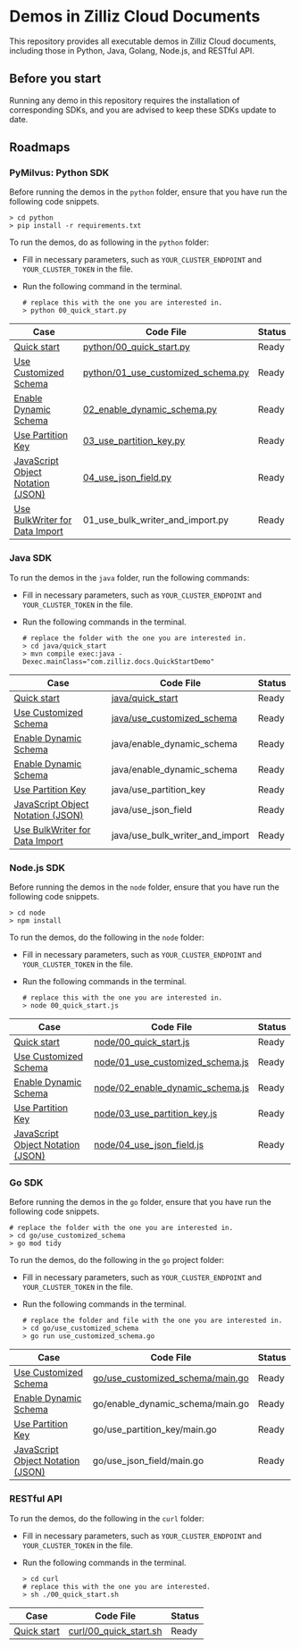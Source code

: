 # Demos in Zilliz Cloud Documents

This repository provides all executable demos in Zilliz Cloud documents, including those in Python, Java, Golang, Node.js, and RESTful API.

## Before you start

Running any demo in this repository requires the installation of corresponding SDKs, and you are advised to keep these SDKs update to date.

## Roadmaps

### PyMilvus: Python SDK

Before running the demos in the `python` folder, ensure that you have run the following code snippets.

```shell
> cd python
> pip install -r requirements.txt
```

To run the demos, do as following in the `python` folder:

- Fill in necessary parameters, such as `YOUR_CLUSTER_ENDPOINT` and `YOUR_CLUSTER_TOKEN` in the file.

- Run the following command in the terminal.

    ```shell
    # replace this with the one you are interested in.
    > python 00_quick_start.py 
    ```

<table>
    <thead>
        <tr>
            <th>Case</th>
            <th>Code File</th>
            <th>Status</th>
        </tr>
    </thead>
    <tbody>
        <tr>
            <td><a href="https://docs.zilliz.com/docs/quick-start-1">Quick start</a></td>
            <td><a href="https://github.com/zilliztech/zdoc-demos/blob/master/python/00_quick_start.py">python/00_quick_start.py</a></td>
            <td>Ready</td>
        </tr>
        <tr>
            <td><a href="https://docs.zilliz.com/docs/use-customized-schema">Use Customized Schema</a></td>
            <td><a href="https://github.com/zilliztech/zdoc-demos/blob/master/python/01_use_customized_schema.py">python/01_use_customized_schema.py</a></td>
            <td>Ready</td>
        </tr>
        <tr>
            <td><a href="https://docs.zilliz.com/docs/enable_dynamic_schema">Enable Dynamic Schema</a></td>
            <td><a href="https://github.com/zilliztech/zdoc-demos/blob/master/python/02_enable_dynamic_schema.py.py">02_enable_dynamic_schema.py</a></td>
            <td>Ready</td>
        </tr>
        <tr>
            <td><a href="https://docs.zilliz.com/docs/use_partition_key">Use Partition Key</a></td>
            <td><a href="https://github.com/zilliztech/zdoc-demos/blob/master/python/03_use_partition_key.py.py">03_use_partition_key.py</a></td>
            <td>Ready</td>
        </tr>
        <tr>
            <td><a href="https://docs.zilliz.com/docs/javascript-object-notation-json-1">JavaScript Object Notation (JSON)</a></td>
            <td><a href="https://github.com/zilliztech/zdoc-demos/blob/master/python/04_use_json_field.py.py">04_use_json_field.py</a></td>
            <td>Ready</td>
        </tr>
        <tr>
            <td><a href="https://docs.zilliz.com/docs/use-bulkwriter-for-data-import">Use BulkWriter for Data Import</a></td>
            <td>01_use_bulk_writer_and_import.py</td>
            <td>Ready</td>
        </tr>
    </tbody>
</table>


### Java SDK

To run the demos in the `java` folder, run the following commands:

- Fill in necessary parameters, such as `YOUR_CLUSTER_ENDPOINT` and `YOUR_CLUSTER_TOKEN` in the file.

- Run the following commands in the terminal.

    ```shell
    # replace the folder with the one you are interested in.
    > cd java/quick_start 
    > mvn compile exec:java -Dexec.mainClass="com.zilliz.docs.QuickStartDemo"
    ```

<table>
    <thead>
        <tr>
            <th>Case</th>
            <th>Code File</th>
            <th>Status</th>
        </tr>
    </thead>
    <tbody>
        <tr>
            <td><a href="https://docs.zilliz.com/docs/quick-start-1">Quick start</a></td>
            <td><a href="https://github.com/zilliztech/zdoc-demos/blob/master/java/quick_start/src/main/java/com/zilliz/docs/QuickStartDemo.java">java/quick_start</a></td>
            <td>Ready</td>
        </tr>
        <tr>
            <td><a href="https://docs.zilliz.com/docs/use-customized-schema">Use Customized Schema</a></td>
            <td><a href="https://github.com/zilliztech/zdoc-demos/blob/master/java/use_customized_schema/src/main/java/com/zilliz/docs/UseCustomizedSchemaDemo.java">java/use_customized_schema</a></td>
            <td>Ready</td>
        </tr>
        <tr>
            <td><a href="https://docs.zilliz.com/docs/enable_dynamic_schema">Enable Dynamic Schema</a></td>
            <td>java/enable_dynamic_schema</td>
            <td>Ready</td>
        </tr>
        <tr>
            <td><a href="https://docs.zilliz.com/docs/enable_dynamic_schema">Enable Dynamic Schema</a></td>
            <td>java/enable_dynamic_schema</td>
            <td>Ready</td>
        </tr>
        <tr>
            <td><a href="https://docs.zilliz.com/docs/use_partition_key">Use Partition Key</a></td>
            <td>java/use_partition_key</td>
            <td>Ready</td>
        </tr>
        <tr>
            <td><a href="https://docs.zilliz.com/docs/javascript-object-notation-json-1">JavaScript Object Notation (JSON)</a></td>
            <td>java/use_json_field</td>
            <td>Ready</td>
        </tr>
        <tr>
            <td><a href="https://docs.zilliz.com/docs/use-bulkwriter-for-data-import">Use BulkWriter for Data Import</a></td>
            <td>java/use_bulk_writer_and_import</td>
            <td>Ready</td>
        </tr>
    </tbody>
</table>

### Node.js SDK

Before running the demos in the `node` folder, ensure that you have run the following code snippets.

```shell
> cd node
> npm install
```

To run the demos, do the following in the `node` folder:

- Fill in necessary parameters, such as `YOUR_CLUSTER_ENDPOINT` and `YOUR_CLUSTER_TOKEN` in the file.

- Run the following commands in the terminal.

    ```shell
    # replace this with the one you are interested in.
    > node 00_quick_start.js
    ```

<table>
    <thead>
        <tr>
            <th>Case</th>
            <th>Code File</th>
            <th>Status</th>
        </tr>
    </thead>
    <tbody>
        <tr>
            <td><a href="https://docs.zilliz.com/docs/quick-start-1">Quick start</a></td>
            <td><a href="https://github.com/zilliztech/zdoc-demos/blob/master/node/00_quick_start.js">node/00_quick_start.js</a></td>
            <td>Ready</td>
        </tr>
        <tr>
            <td><a href="https://docs.zilliz.com/docs/use-customized-schema">Use Customized Schema</a></td>
            <td><a href="https://github.com/zilliztech/zdoc-demos/blob/master/node/01_use_customized_schema.js">node/01_use_customized_schema.js</a></td>
            <td>Ready</td>
        </tr>
        <tr>
            <td><a href="https://docs.zilliz.com/docs/enable_dynamic_schema">Enable Dynamic Schema</a></td>
            <td><a href="https://github.com/zilliztech/zdoc-demos/blob/master/node/02_enable_dynamic_schema.js">node/02_enable_dynamic_schema.js</a></td>
            <td>Ready</td>
        </tr>
        <tr>
            <td><a href="https://docs.zilliz.com/docs/use_partition_key">Use Partition Key</a></td>
            <td><a href="https://github.com/zilliztech/zdoc-demos/blob/master/node/03_use_partition_key.js">node/03_use_partition_key.js</a></td>
            <td>Ready</td>
        </tr>
        <tr>
            <td><a href="https://docs.zilliz.com/docs/javascript-object-notation-json-1">JavaScript Object Notation (JSON)</a></td>
            <td><a href="https://github.com/zilliztech/zdoc-demos/blob/master/node/04_use_json_field.js">node/04_use_json_field.js</a></td>
            <td>Ready</td>
        </tr>
    </tbody>
</table>

### Go SDK

Before running the demos in the `go` folder, ensure that you have run the following code snippets.

```shell
# replace the folder with the one you are interested in.
> cd go/use_customized_schema
> go mod tidy
```

To run the demos, do the following in the `go` project folder:

- Fill in necessary parameters, such as `YOUR_CLUSTER_ENDPOINT` and `YOUR_CLUSTER_TOKEN` in the file.

- Run the following commands in the terminal.

    ```shell
    # replace the folder and file with the one you are interested in.
    > cd go/use_customized_schema
    > go run use_customized_schema.go
    ```

<table>
    <thead>
        <tr>
            <th>Case</th>
            <th>Code File</th>
            <th>Status</th>
        </tr>
    </thead>
    <tbody>
        <tr>
            <td><a href="https://docs.zilliz.com/docs/use-customized-schema">Use Customized Schema</a></td>
            <td><a href="https://github.com/zilliztech/zdoc-demos/blob/master/go/use_customized_schema/main.go">go/use_customized_schema/main.go</a></td>
            <td>Ready</td>
        </tr>
        <tr>
            <td><a href="https://docs.zilliz.com/docs/enable_dynamic_schema">Enable Dynamic Schema</a></td>
            <td>go/enable_dynamic_schema/main.go</td>
            <td>Ready</td>
        </tr>
        <tr>
            <td><a href="https://docs.zilliz.com/docs/use_partition_key">Use Partition Key</a></td>
            <td>go/use_partition_key/main.go</td>
            <td>Ready</td>
        </tr>
        <tr>
            <td><a href="https://docs.zilliz.com/docs/javascript-object-notation-json-1">JavaScript Object Notation (JSON)</a></td>
            <td>go/use_json_field/main.go</td>
            <td>Ready</td>
        </tr>
    </tbody>
</table>

### RESTful API

To run the demos, do the following in the `curl` folder:

- Fill in necessary parameters, such as `YOUR_CLUSTER_ENDPOINT` and `YOUR_CLUSTER_TOKEN` in the file.

- Run the following commands in the terminal.

    ```shell
    > cd curl
    # replace this with the one you are interested.
    > sh ./00_quick_start.sh
    ```

<table>
    <thead>
        <tr>
            <th>Case</th>
            <th>Code File</th>
            <th>Status</th>
        </tr>
    </thead>
    <tbody>
        <tr>
            <td><a href="https://docs.zilliz.com/docs/quick-start-1">Quick start</a></td>
            <td><a href="https://github.com/zilliztech/zdoc-demos/blob/master/node/00_quick_start.js">curl/00_quick_start.sh</a></td>
            <td>Ready</td>
        </tr>
    </tbody>
</table>
